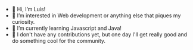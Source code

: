- 👋 Hi, I’m Luis!
- 👀 I’m interested in Web development or anything else that piques my curiosity.
- 🌱 I’m currently learning Javascript and Java!
- 💞️ I don't have any contributions yet, but one day I'll get really good and do something cool for the community.
